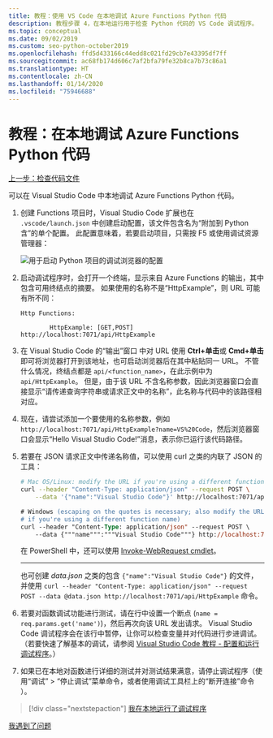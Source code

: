 ```yaml
---
title: 教程：使用 VS Code 在本地调试 Azure Functions Python 代码
description: 教程步骤 4，在本地运行用于检查 Python 代码的 VS Code 调试程序。
ms.topic: conceptual
ms.date: 09/02/2019
ms.custom: seo-python-october2019
ms.openlocfilehash: ffd5d433166c44edd8c021fd29cb7e43395df7ff
ms.sourcegitcommit: ac68fb174d606c7af2bfa79fe32b8ca7b73c86a1
ms.translationtype: HT
ms.contentlocale: zh-CN
ms.lasthandoff: 01/14/2020
ms.locfileid: "75946688"
---
```

# <a name="tutorial-debug-the-azure-functions-python-code-locally"></a>教程：在本地调试 Azure Functions Python 代码

[上一步：检查代码文件](tutorial-vs-code-serverless-python-03.md)

可以在 Visual Studio Code 中本地调试 Azure Functions Python 代码。

1. 创建 Functions 项目时，Visual Studio Code 扩展也在 `.vscode/launch.json` 中创建启动配置，该文件包含名为“附加到 Python 含”的单个配置。  此配置意味着，若要启动项目，只需按 F5 或使用调试资源管理器：

    ![用于启动 Python 项目的调试浏览器的配置](media/tutorial-vs-code-serverless-python/configuration-to-start-a-python-project-for-debugging.png)

1. 启动调试程序时，会打开一个终端，显示来自 Azure Functions 的输出，其中包含可用终结点的摘要。 如果使用的名称不是“HttpExample”，则 URL 可能有所不同：

    ```output
    Http Functions:

            HttpExample: [GET,POST] http://localhost:7071/api/HttpExample
    ```

1. 在 Visual Studio Code 的“输出”窗口  中对 URL 使用 **Ctrl+单击**或 **Cmd+单击** 即可将浏览器打开到该地址，也可启动浏览器后在其中粘贴同一 URL。 不管什么情况，终结点都是 `api/<function_name>`，在此示例中为 `api/HttpExample`。 但是，由于该 URL 不含名称参数，因此浏览器窗口会直接显示“请传递查询字符串或请求正文中的名称”，此名称与代码中的该路径相对应。

1. 现在，请尝试添加一个要使用的名称参数，例如 `http://localhost:7071/api/HttpExample?name=VS%20Code`，然后浏览器窗口会显示“Hello Visual Studio Code!”消息，表示你已运行该代码路径。

1. 若要在 JSON 请求正文中传递名称值，可以使用 curl 之类的内联了 JSON 的工具：

    ```bash
    # Mac OS/Linux: modify the URL if you're using a different function name
    curl --header "Content-Type: application/json" --request POST \
        --data '{"name":"Visual Studio Code"}' http://localhost:7071/api/HttpExample
    ```

    ```ps
    # Windows (escaping on the quotes is necessary; also modify the URL
    # if you're using a different function name)
    curl --header "Content-Type: application/json" --request POST \
        --data {"""name""":"""Visual Studio Code"""} http://localhost:7071/api/HttpExample
    ```

    在 PowerShell 中，还可以使用 [Invoke-WebRequest cmdlet](/powershell/module/microsoft.powershell.utility/invoke-webrequest?view=powershell-6)。

    ---

    也可创建 *data.json* 之类的包含 `{"name":"Visual Studio Code"}` 的文件，并使用 `curl --header "Content-Type: application/json" --request POST --data @data.json http://localhost:7071/api/HttpExample` 命令。

1. 若要对函数调试功能进行测试，请在行中设置一个断点 (`name = req.params.get('name')`)，然后再次向该 URL 发出请求。 Visual Studio Code 调试程序会在该行中暂停，让你可以检查变量并对代码进行步进调试。 （若要快速了解基本的调试，请参阅 [Visual Studio Code 教程 - 配置和运行调试程序](https://code.visualstudio.com/docs/python/python-tutorial#configure-and-run-the-debugger)。）

1. 如果已在本地对函数进行详细的测试并对测试结果满意，请停止调试程序（使用“调试”   >   “停止调试”菜单命令，或者使用调试工具栏上的“断开连接”命令  ）。

> [!div class="nextstepaction"]
> [我在本地运行了调试程序](tutorial-vs-code-serverless-python-05.md)

[我遇到了问题](https://www.research.net/r/PWZWZ52?tutorial=vscode-functions-python&step=04-test-debug)
